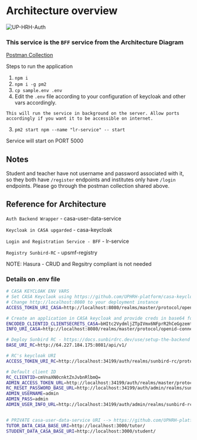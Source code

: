 # Architecture overview
![UP-HRH-Auth](https://user-images.githubusercontent.com/30565750/210239617-c51801e5-73d4-49b9-a473-2426bd2b5d82.jpg)

### This service is the `BFF` service from the Architecture Diagram

[Postman Collection](https://api.postman.com/collections/17248210-81d16297-21ec-4100-96c2-a8375d30230f?access_key=PMAT-01GR22Q4K663YDVJ19N84NY2QA)

Steps to run the application

1. `npm i`
2. `npm i -g pm2`
3. `cp sample.env .env`
4. Edit the `.env` file according to your configuration of keycloak and other vars accordingly.
```
This will run the service in background on the server. Allow ports accordingly if you want it to be accessible on internet.
```
3. `pm2 start npm --name "lr-service" -- start`

Service will start on PORT 5000

Notes
------

Student and teacher have not username and password associated with it, so they both have `/register` endpoints and institutes only have `/login` endpoints. Please go through the postman collection shared above. 


Reference for Architecture
-----------------------------

`Auth Backend Wrapper` - casa-user-data-service

`Keycloak in CASA upgarded` - casa-keycloak

`Login and Registration Service - BFF` - lr-service

`Registry Sunbird-RC` - upsmf-registry



NOTE: Hasura - CRUD and Regsitry compliant is not needed

### Details on .env file

```bash
# CASA KEYCLOAK ENV VARS 
# Set CASA Keyclaok using https://github.com/UPHRH-platform/casa-keycloak
# Change http://localhost:8080 to your deployment instance
ACCESS_TOKEN_URI_CASA=http://localhost:8080/realms/master/protocol/openid-connect/token

# Create an application in CASA keycloak and provide creds in base64 format 
ENCODED_CLIENTID_CLIENTSECRETS_CASA=bHItc2VydmljZTpIVmx6NFprR2hCeGgzemtuZmc0SlVyZmQ4TW04cUhveA==
INFO_URI_CASA=http://localhost:8080/realms/master/protocol/openid-connect/userinfo

# Deploy Sunbird RC - https://docs.sunbirdrc.dev/use/setup-the-backend and edit BASE URL of following vars accordingly
BASE_URI_RC=http://64.227.184.175:8081/api/v1/

# RC's keycloak URI
ACCESS_TOKEN_URI_RC=http://localhost:34199/auth/realms/sunbird-rc/protocol/openid-connect/token

# Default client ID
RC_CLIENTID=cmVnaXN0cnktZnJvbnRlbmQ=
ADMIN_ACCESS_TOKEN_URL=http://localhost:34199/auth/realms/master/protocol/openid-connect/token
RC_RESET_PASSWORD_BASE_URL=http://localhost:34199/auth/admin/realms/sunbird-rc/users/
ADMIN_USERNAME=admin
ADMIN_PASS=admin
ADMIN_USER_INFO_URL=http://localhost:34199/auth/admin/realms/sunbird-rc/users


# PRIVATE casa-user-data-service URI --> https://github.com/UPHRH-platform/casa-user-data-service PORT 3000
TUTOR_DATA_CASA_BASE_URI=http://localhost:3000/tutor/
STUDENT_DATA_CASA_BASE_URI=http://localhost:3000/student/
```
